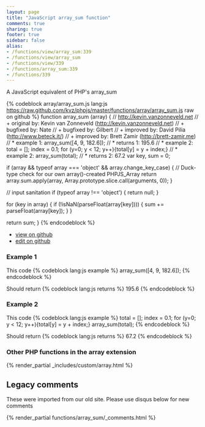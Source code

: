 ```yaml
---
layout: page
title: "JavaScript array_sum function"
comments: true
sharing: true
footer: true
sidebar: false
alias:
- /functions/view/array_sum:339
- /functions/view/array_sum
- /functions/view/339
- /functions/array_sum:339
- /functions/339
---
```

<!-- Generated by Rakefile:build -->
A JavaScript equivalent of PHP's array_sum

{% codeblock array/array_sum.js lang:js https://raw.github.com/kvz/phpjs/master/functions/array/array_sum.js raw on github %}
function array_sum (array) {
  // http://kevin.vanzonneveld.net
  // +   original by: Kevin van Zonneveld (http://kevin.vanzonneveld.net)
  // +   bugfixed by: Nate
  // +   bugfixed by: Gilbert
  // +   improved by: David Pilia (http://www.beteck.it/)
  // +   improved by: Brett Zamir (http://brett-zamir.me)
  // *     example 1: array_sum([4, 9, 182.6]);
  // *     returns 1: 195.6
  // *     example 2: total = []; index = 0.1; for (y=0; y < 12; y++){total[y] = y + index;}
  // *     example 2: array_sum(total);
  // *     returns 2: 67.2
  var key, sum = 0;

  if (array && typeof array === 'object' && array.change_key_case) { // Duck-type check for our own array()-created PHPJS_Array
    return array.sum.apply(array, Array.prototype.slice.call(arguments, 0));
  }
  
  // input sanitation
  if (typeof array !== 'object') {
    return null;
  }

  for (key in array) {
    if (!isNaN(parseFloat(array[key]))) {
      sum += parseFloat(array[key]);
    }
  }

  return sum;
}
{% endcodeblock %}

 - [view on github](https://github.com/kvz/phpjs/blob/master/functions/array/array_sum.js)
 - [edit on github](https://github.com/kvz/phpjs/edit/master/functions/array/array_sum.js)

### Example 1
This code
{% codeblock lang:js example %}
array_sum([4, 9, 182.6]);
{% endcodeblock %}

Should return
{% codeblock lang:js returns %}
195.6
{% endcodeblock %}

### Example 2
This code
{% codeblock lang:js example %}
total = []; index = 0.1; for (y=0; y < 12; y++){total[y] = y + index;}
array_sum(total);
{% endcodeblock %}

Should return
{% codeblock lang:js returns %}
67.2
{% endcodeblock %}


### Other PHP functions in the array extension
{% render_partial _includes/custom/array.html %}
## Legacy comments
These were imported from our old site. Please use disqus below for new comments
<div style="overflow-y: scroll; max-height: 500px;">
{% render_partial functions/array_sum/_comments.html %}
</div>
